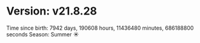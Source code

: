 # Version: v21.8.28
Time since birth: 7942 days, 190608 hours, 11436480 minutes, 686188800 seconds
Season: Summer ☀️
